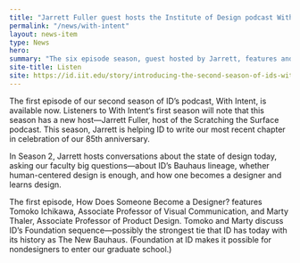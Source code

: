 ```yaml
---
title: "Jarrett Fuller guest hosts the Institute of Design podcast With Intent"
permalink: "/news/with-intent"
layout: news-item
type: News
hero:
summary: "The six episode season, guest hosted by Jarrett, features and interviews and roundtables with ID faculty."
site-title: Listen
site: https://id.iit.edu/story/introducing-the-second-season-of-ids-with-intent-podcast/
---
```


The first episode of our second season of ID’s podcast, With Intent, is available now.
Listeners to With Intent‘s first season will note that this season has a new host—Jarrett Fuller, host of the Scratching the Surface podcast. This season, Jarrett is helping ID to write our most recent chapter in celebration of our 85th anniversary.

In Season 2, Jarrett hosts conversations about the state of design today, asking our faculty big questions—about ID’s Bauhaus lineage, whether human-centered design is enough, and how one becomes a designer and learns design.

The first episode, How Does Someone Become a Designer? features Tomoko Ichikawa, Associate Professor of Visual Communication, and Marty Thaler, Associate Professor of Product Design. Tomoko and Marty discuss ID’s Foundation sequence—possibly the strongest tie that ID has today with its history as The New Bauhaus. (Foundation at ID makes it possible for nondesigners to enter our graduate school.)
